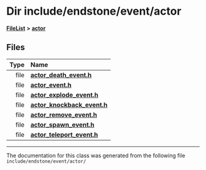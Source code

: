 

# Dir include/endstone/event/actor



[**FileList**](files.md) **>** [**actor**](dir_621c26b5fd4198aba66e7e31570ce44a.md)












## Files

| Type | Name |
| ---: | :--- |
| file | [**actor\_death\_event.h**](actor__death__event_8h.md) <br> |
| file | [**actor\_event.h**](actor__event_8h.md) <br> |
| file | [**actor\_explode\_event.h**](actor__explode__event_8h.md) <br> |
| file | [**actor\_knockback\_event.h**](actor__knockback__event_8h.md) <br> |
| file | [**actor\_remove\_event.h**](actor__remove__event_8h.md) <br> |
| file | [**actor\_spawn\_event.h**](actor__spawn__event_8h.md) <br> |
| file | [**actor\_teleport\_event.h**](actor__teleport__event_8h.md) <br> |



























































------------------------------
The documentation for this class was generated from the following file `include/endstone/event/actor/`

